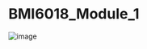# BMI6018_Module_1
![image](https://user-images.githubusercontent.com/97499214/187315438-73cfc756-d123-4aa5-b78b-9ba20ba2bbd4.png)
